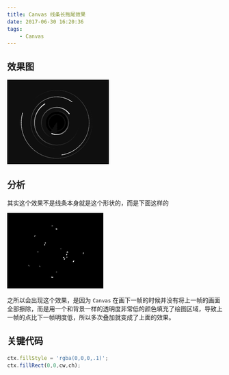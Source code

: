 ```yaml
---
title: Canvas 线条长拖尾效果
date: 2017-06-30 16:20:36
tags:
    - Canvas
---
```


## 效果图
![效果图](./CanvasMeteor/line.png)

## 分析

其实这个效果不是线条本身就是这个形状的，而是下面这样的

![point](./CanvasMeteor/point.png)

之所以会出现这个效果，是因为 `Canvas` 在画下一帧的时候并没有将上一帧的画面全部擦除，而是用一个和背景一样的透明度非常低的颜色填充了绘图区域，导致上一帧的点比下一帧明度低，所以多次叠加就变成了上面的效果。

## 关键代码

```javascript
ctx.fillStyle = 'rgba(0,0,0,.1)';
ctx.fillRect(0,0,cw,ch);
```
